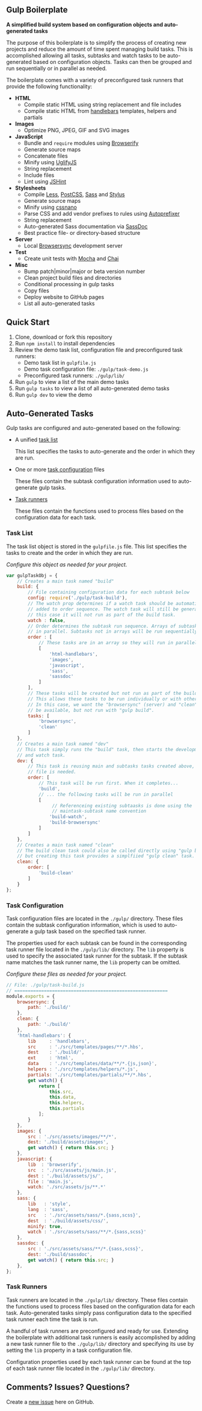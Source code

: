 ## Gulp Boilerplate

**A simplified build system based on configuration objects and auto-generated tasks**

The purpose of this boilerplate is to simplify the process of creating new projects and reduce the amount of time spent managing build tasks. This is accomplished allowing all tasks, subtasks and watch tasks to be auto-generated based on configuration objects. Tasks can then be grouped and run sequentially or in parallel as needed.

The boilerplate comes with a variety of preconfigured task runners that provide the following functionality:

- **HTML**
  - Compile static HTML using string replacement and file includes
  - Compile static HTML from [handlebars](http://handlebarsjs.com/) templates, helpers and partials
- **Images**
  - Optimize PNG, JPEG, GIF and SVG images
- **JavaScript**
  - Bundle and `require` modules using [Browserify](http://browserify.org/)
  - Generate source maps
  - Concatenate files
  - Minify using [UglifyJS](http://lisperator.net/uglifyjs/)
  - String replacement
  - Include files
  - Lint using [JSHint](http://jshint.com/)
- **Stylesheets**
  - Compile [Less](http://lesscss.org/), [PostCSS](https://github.com/postcss/postcss), [Sass](http://sass-lang.com/) and [Stylus](http://stylus-lang.com/)
  - Generate source maps
  - Minify using [cssnano](https://github.com/ben-eb/cssnano)
  - Parse CSS and add vendor prefixes to rules using [Autoprefixer](https://autoprefixer.github.io/)
  - String replacement
  - Auto-generated Sass documentation via [SassDoc](http://sassdoc.com/)
  - Best practice file- or directory-based structure
- **Server**
  - Local [Browsersync](https://www.browsersync.io/) development server
- **Test**
  - Create unit tests with [Mocha](https://mochajs.org/) and [Chai](http://chaijs.com/)
- **Misc**
  - Bump patch|minor|major or beta version number
  - Clean project build files and directories
  - Conditional processing in gulp tasks
  - Copy files
  - Deploy website to GitHub pages
  - List all auto-generated tasks

## Quick Start

1. Clone, download or fork this repository
2. Run `npm install` to install dependencies
3. Review the demo task list, configuration file and preconfigured task runners:
   - Demo task list in `gulpfile.js`
   - Demo task configuration file: `./gulp/task-demo.js`
   - Preconfigured task runners: `./gulp/lib/`
4. Run `gulp` to view a list of the main demo tasks
5. Run `gulp tasks` to view a list of all auto-generated demo tasks
6. Run `gulp dev` to view the demo

## Auto-Generated Tasks

Gulp tasks are configured and auto-generated based on the following:

- A unified [task list](#tasklist)
  
  This list specifies the tasks to auto-generate and the order in which they are run.
  
- One or more [task configuration](#taskconfiguration) files
  
  These files contain the subtask configuration information used to auto-generate gulp tasks.
  
- [Task runners](#taskrunners)
  
  These files contain the functions used to process files based on the configuration data for each task.

### Task List

The task list object is stored in the `gulpfile.js` file. This list specifies the tasks to create and the order in which they are run.

*Configure this object as needed for your project.*

``` javascript
var gulpTaskObj = {
    // Creates a main task named "build"
    build: {
        // File containing configuration data for each subtask below
        config: require('./gulp/task-build'),
        // The watch prop determines if a watch task should be automatically
        // added to order sequence. The watch task will still be generated, but in
        // this case it will not run as part of the build task.
        watch : false,
        // Order determines the subtask run sequence. Arrays of subtasks are run
        // in parallel. Subtasks not in arrays will be run sequentially.
        order : [
            // These tasks are in an array so they will run in parallel.
            [
                'html-handlebars',
                'images',
                'javascript',
                'sass',
                'sassdoc'
            ]
        ],
        // These tasks will be created but not run as part of the build task.
        // This allows these tasks to be run individually or with other main tasks.
        // In this case, we want the "browsersync" (server) and "clean" tasks to be
        // be available, but not run with "gulp build".
        tasks: [
            'browsersync',
            'clean'
        ]
    },
    // Creates a main task named "dev"
    // This task simply runs the "build" task, then starts the development server
    // and watch task.
    dev: {
        // This task is reusing main and subtasks tasks created above, so no config
        // file is needed.
        order: [
            // This task will be run first. When it completes...
            'build',
            // ... the following tasks will be run in parallel
            [
                 // Referenceing existing subtaasks is done using the
                 // maintask-subtask name convention
                'build-watch',
                'build-browsersync'
            ]
        ]
    },
    // Creates a main task named "clean"
    // The build clean task could also be called directly using "gulp build-clean",
    // but creating this task provides a simplfiied "gulp clean" task.
    clean: {
        order: [
            'build-clean'
        ]
    }
};
```

### Task Configuration

Task configuration files are located in the `./gulp/` directory. These files contain the subtask configuration information, which is used to auto-generate a gulp task based on the specified task runner.

The properties used for each subtask can be found in the corresponding task runner file located in the `./gulp/lib/` directory. The `lib` property is used to specify the associated task runner for the subtask. If the subtask name matches the task runner name, the `lib` property can be omitted.

*Configure these files as needed for your project.*

``` javascript
// File: ./gulp/task-build.js
// =========================================================
module.exports = {
    browsersync: {
        path: './build/'
    },
    clean: {
        path: './build/'
    },
    'html-handlebars': {
        lib     : 'handlebars',
        src     : './src/templates/pages/**/*.hbs',
        dest    : './build/',
        ext     : 'html',
        data    : './src/templates/data/**/*.{js,json}',
        helpers : './src/templates/helpers/*.js',
        partials: './src/templates/partials/**/*.hbs',
        get watch() {
            return [
                this.src,
                this.data,
                this.helpers,
                this.partials
            ];
        }
    },
    images: {
        src : './src/assets/images/**/*',
        dest: './build/assets/images',
        get watch() { return this.src; }
    },
    javascript: {
        lib  : 'browserify',
        src  : './src/assets/js/main.js',
        dest : './build/assets/js/',
        file : 'main.js',
        watch: './src/assets/js/**.*'
    },
    sass: {
        lib   : 'style',
        lang  : 'sass',
        src   : './src/assets/sass/*.{sass,scss}',
        dest  : './build/assets/css/',
        minify: true,
        watch : './src/assets/sass/**/*.{sass,scss}'
    },
    sassdoc: {
        src : './src/assets/sass/**/*.{sass,scss}',
        dest: './build/sassdoc',
        get watch() { return this.src; }
    },
};
```

### Task Runners

Task runners are located in the `./gulp/lib/` directory. These files contain the functions used to process files based on the configuration data for each task. Auto-generated tasks simply pass configuration data to the specified task runner each time the task is run.

A handful of task runners are preconfigured and ready for use. Extending the boilerplate with additional task runners is easily accomplished by adding a new task runner file to the `./gulp/lib/` directory and specifying its use by setting the `lib` property in a task configuration file.

Configuration properties used by each task runner can be found at the top of each task runner file located in the `./gulp/lib/` directory.

## Comments? Issues? Questions?

Create a [new issue](https://github.com/jhildenbiddle/gulp-boilerplate/issues) here on GitHub.

